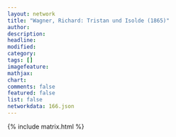 ```yaml
---
layout: network
title: "Wagner, Richard: Tristan und Isolde (1865)"
author:
description:
headline:
modified:
category:
tags: []
imagefeature: 
mathjax: 
chart: 
comments: false
featured: false
list: false
networkdata: 166.json
---
```

{% include matrix.html %}
